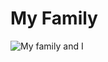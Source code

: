 # My Family

![My family and I](https://github.com/MoreNaruto/PT/assets/2292947/d6ec30f0-1dff-44e9-83a6-9fd87ee08732)
